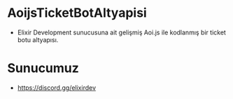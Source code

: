 # AoijsTicketBotAltyapisi
- Elixir Development sunucusuna ait gelişmiş Aoi.js ile kodlanmış bir ticket botu altyapısı.
# Sunucumuz
- https://discord.gg/elixirdev
